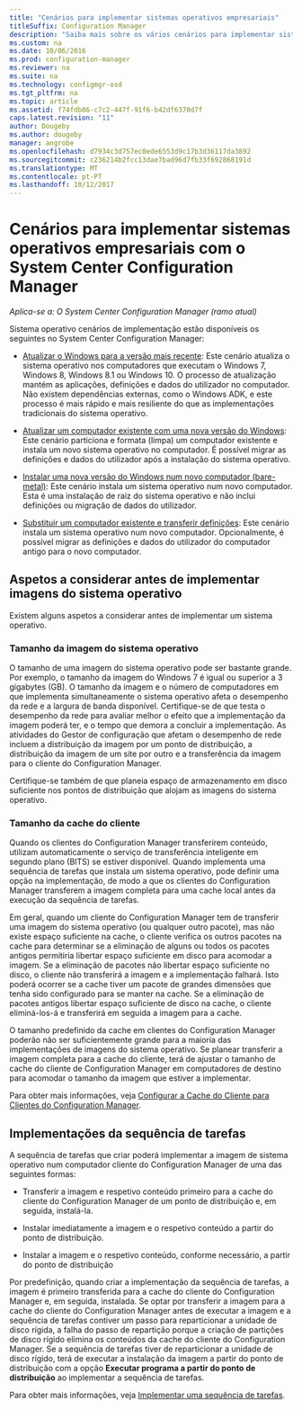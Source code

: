 ```yaml
---
title: "Cenários para implementar sistemas operativos empresariais"
titleSuffix: Configuration Manager
description: "Saiba mais sobre os vários cenários para implementar sistemas de operativos empresariais com o System Center Configuration Manager."
ms.custom: na
ms.date: 10/06/2016
ms.prod: configuration-manager
ms.reviewer: na
ms.suite: na
ms.technology: configmgr-osd
ms.tgt_pltfrm: na
ms.topic: article
ms.assetid: f74fdb86-c7c2-447f-91f6-b42df6370d7f
caps.latest.revision: "11"
author: Dougeby
ms.author: dougeby
manager: angrobe
ms.openlocfilehash: d7934c3d757ec0ede6553d9c17b3d36117da3892
ms.sourcegitcommit: c236214b2fcc13dae7bad96d7fb33f692868191d
ms.translationtype: MT
ms.contentlocale: pt-PT
ms.lasthandoff: 10/12/2017
---
```

# <a name="scenarios-to-deploy-enterprise-operating-systems-with-system-center-configuration-manager"></a>Cenários para implementar sistemas operativos empresariais com o System Center Configuration Manager

*Aplica-se a: O System Center Configuration Manager (ramo atual)*

Sistema operativo cenários de implementação estão disponíveis os seguintes no System Center Configuration Manager:  

-   [Atualizar o Windows para a versão mais recente](upgrade-windows-to-the-latest-version.md): Este cenário atualiza o sistema operativo nos computadores que executam o Windows 7, Windows 8, Windows 8.1 ou Windows 10. O processo de atualização mantém as aplicações, definições e dados do utilizador no computador. Não existem dependências externas, como o Windows ADK, e este processo é mais rápido e mais resiliente do que as implementações tradicionais do sistema operativo.  

-   [Atualizar um computador existente com uma nova versão do Windows](refresh-an-existing-computer-with-a-new-version-of-windows.md): Este cenário particiona e formata (limpa) um computador existente e instala um novo sistema operativo no computador. É possível migrar as definições e dados do utilizador após a instalação do sistema operativo.  

-   [Instalar uma nova versão do Windows num novo computador (bare-metal)](install-new-windows-version-new-computer-bare-metal.md): Este cenário instala um sistema operativo num novo computador. Esta é uma instalação de raiz do sistema operativo e não inclui definições ou migração de dados do utilizador.  

-   [Substituir um computador existente e transferir definições](replace-an-existing-computer-and-transfer-settings.md): Este cenário instala um sistema operativo num novo computador. Opcionalmente, é possível migrar as definições e dados do utilizador do computador antigo para o novo computador.  

## <a name="things-to-consider-before-you-deploy-operating-system-images"></a>Aspetos a considerar antes de implementar imagens do sistema operativo  
 Existem alguns aspetos a considerar antes de implementar um sistema operativo.  

### <a name="operating-system-image-size"></a>Tamanho da imagem do sistema operativo  
 O tamanho de uma imagem do sistema operativo pode ser bastante grande. Por exemplo, o tamanho da imagem do Windows 7 é igual ou superior a 3 gigabytes (GB). O tamanho da imagem e o número de computadores em que implementa simultaneamente o sistema operativo afeta o desempenho da rede e a largura de banda disponível. Certifique-se de que testa o desempenho da rede para avaliar melhor o efeito que a implementação da imagem poderá ter, e o tempo que demora a concluir a implementação. As atividades do Gestor de configuração que afetam o desempenho de rede incluem a distribuição da imagem por um ponto de distribuição, a distribuição da imagem de um site por outro e a transferência da imagem para o cliente do Configuration Manager.  

 Certifique-se também de que planeia espaço de armazenamento em disco suficiente nos pontos de distribuição que alojam as imagens do sistema operativo.  

### <a name="client-cache-size"></a>Tamanho da cache do cliente  
 Quando os clientes do Configuration Manager transferirem conteúdo, utilizam automaticamente o serviço de transferência inteligente em segundo plano (BITS) se estiver disponível. Quando implementa uma sequência de tarefas que instala um sistema operativo, pode definir uma opção na implementação, de modo a que os clientes do Configuration Manager transferem a imagem completa para uma cache local antes da execução da sequência de tarefas.  

 Em geral, quando um cliente do Configuration Manager tem de transferir uma imagem do sistema operativo (ou qualquer outro pacote), mas não existe espaço suficiente na cache, o cliente verifica os outros pacotes na cache para determinar se a eliminação de alguns ou todos os pacotes antigos permitiria libertar espaço suficiente em disco para acomodar a imagem. Se a eliminação de pacotes não libertar espaço suficiente no disco, o cliente não transferirá a imagem e a implementação falhará. Isto poderá ocorrer se a cache tiver um pacote de grandes dimensões que tenha sido configurado para se manter na cache. Se a eliminação de pacotes antigos libertar espaço suficiente de disco na cache, o cliente eliminá-los-á e transferirá em seguida a imagem para a cache.  

 O tamanho predefinido da cache em clientes do Configuration Manager poderão não ser suficientemente grande para a maioria das implementações de imagens do sistema operativo. Se planear transferir a imagem completa para a cache do cliente, terá de ajustar o tamanho de cache do cliente de Configuration Manager em computadores de destino para acomodar o tamanho da imagem que estiver a implementar.  

 Para obter mais informações, veja [Configurar a Cache do Cliente para Clientes do Configuration Manager](../../core/clients/manage/manage-clients.md#BKMK_ClientCache).  

## <a name="task-sequence-deployments"></a>Implementações da sequência de tarefas  
 A sequência de tarefas que criar poderá implementar a imagem de sistema operativo num computador cliente do Configuration Manager de uma das seguintes formas:  

-   Transferir a imagem e respetivo conteúdo primeiro para a cache do cliente do Configuration Manager de um ponto de distribuição e, em seguida, instalá-la.  

-   Instalar imediatamente a imagem e o respetivo conteúdo a partir do ponto de distribuição.  

-   Instalar a imagem e o respetivo conteúdo, conforme necessário, a partir do ponto de distribuição  

 Por predefinição, quando criar a implementação da sequência de tarefas, a imagem é primeiro transferida para a cache do cliente do Configuration Manager e, em seguida, instalada. Se optar por transferir a imagem para a cache do cliente do Configuration Manager antes de executar a imagem e a sequência de tarefas contiver um passo para reparticionar a unidade de disco rígida, a falha do passo de repartição porque a criação de partições de disco rígido elimina os conteúdos da cache do cliente do Configuration Manager. Se a sequência de tarefas tiver de reparticionar a unidade de disco rígido, terá de executar a instalação da imagem a partir do ponto de distribuição com a opção **Executar programa a partir do ponto de distribuição**  ao implementar a sequência de tarefas.  

 Para obter mais informações, veja [Implementar uma sequência de tarefas](manage-task-sequences-to-automate-tasks.md#BKMK_DeployTS).  
